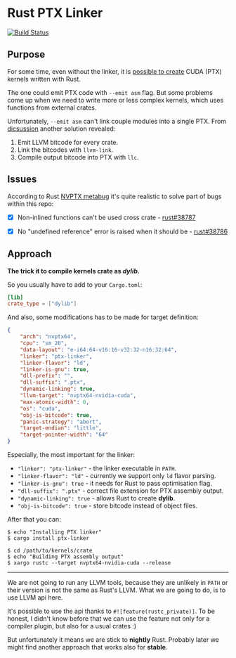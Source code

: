 # Rust PTX Linker
[![Build Status](https://travis-ci.org/denzp/rust-ptx-linker.svg?branch=master)](https://travis-ci.org/denzp/rust-ptx-linker)

## Purpose
For some time, even without the linker, it is [possible to create](https://github.com/japaric/nvptx) CUDA (PTX) kernels written with Rust. 

The one could emit PTX code with `--emit asm` flag. But some problems come up when we need to write more or less complex kernels, which uses functions from external crates.

Unfortunately, `--emit asm` can't link couple modules into a single PTX. From [dicsussion](https://github.com/nagisa/math.rs/pull/3#issuecomment-304737732) another solution revealed:

1. Emit LLVM bitcode for every crate.
1. Link the bitcodes with `llvm-link`.
1. Compile output bitcode into PTX with `llc`.

## Issues
According to Rust [NVPTX metabug](https://github.com/rust-lang/rust/issues/38789) it's quite realistic to solve part of bugs within this repo:

- [x] Non-inlined functions can't be used cross crate - [rust#38787](https://github.com/rust-lang/rust/issues/38787)
- [x] No "undefined reference" error is raised when it should be - [rust#38786](https://github.com/rust-lang/rust/issues/38786)


## Approach

**The trick it to compile kernels crate as *dylib*.**

So you usually have to add to your `Cargo.toml`:
``` toml
[lib]
crate_type = ["dylib"]
```

And also, some modifications has to be made for target definition:
``` json
{
    "arch": "nvptx64",
    "cpu": "sm_20",
    "data-layout": "e-i64:64-v16:16-v32:32-n16:32:64",
    "linker": "ptx-linker",
    "linker-flavor": "ld",
    "linker-is-gnu": true,
    "dll-prefix": "",
    "dll-suffix": ".ptx",
    "dynamic-linking": true,
    "llvm-target": "nvptx64-nvidia-cuda",
    "max-atomic-width": 0,
    "os": "cuda",
    "obj-is-bitcode": true,
    "panic-strategy": "abort",
    "target-endian": "little",
    "target-pointer-width": "64"
}
```

Especially, the most important for the linker:
* `"linker": "ptx-linker"` - the linker executable in `PATH`.
* `"linker-flavor": "ld"` - currently we support only `ld` flavor parsing.
* `"linker-is-gnu": true` - it needs for Rust to pass optimisation flag.
* `"dll-suffix": ".ptx"` - correct file extension for PTX assembly output.
* `"dynamic-linking": true` - allows Rust to create **dylib**.
* `"obj-is-bitcode": true` - store bitcode instead of object files.

After that you can:
```
$ echo "Installing PTX linker"
$ cargo install ptx-linker

$ cd /path/to/kernels/crate
$ echo "Building PTX assembly output"
$ xargo rustc --target nvptx64-nvidia-cuda --release
```

---

We are not going to run any LLVM tools, because they are unlikely in `PATH` or their version is not the same as Rust's LLVM. What we are going to do, is to use LLVM api here.

It's possible to use the api thanks to `#![feature(rustc_private)]`. To be honest, I didn't know before that we can use the feature not only for a compiler plugin, but also for a usual crates :)

But unfortunately it means we are stick to **nightly** Rust. Probably later we might find another approach that works also for **stable**.